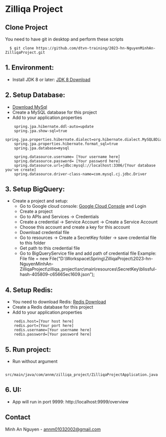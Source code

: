 
# Zilliqa Project

## Clone Project
You need to have git in desktop and perform these scripts  
```
  $ git clone https://github.com/dtvn-training/2023-hn-NguyenMinhAn-ZilliqaProject.git
```
## 1. Environment:
  - Install JDK 8 or later: [JDK 8 Download](https://www.oracle.com/java/technologies/javase/javase8-archive-downloads.html) 

## 2. Setup Database:
- [Download MySql](https://www.mysql.com/downloads/)
- Create a MySQL database for this project
- Add to your application.properties
```
    spring.jpa.hibernate.ddl-auto=update
    spring.jpa.show-sql=true
    spring.jpa.properties.hibernate.dialect=org.hibernate.dialect.MySQL8Dialect
    spring.jpa.properties.hibernate.format_sql=true
    spring.jpa.database=mysql
    
    spring.datasource.username= [Your username here]
    spring.datasource.password= [Your password here]
    spring.datasource.url=jdbc:mysql://localhost:3306/[Your database you've create]
    spring.datasource.driver-class-name=com.mysql.cj.jdbc.Driver
```
## 3. Setup BigQuery:
- Create a project and setup:
  - Go to Google cloud console: [Google Cloud Console](https://console.cloud.google.com/) and Login
  - Create a project 
  - Go to APIs and Services -> Credentials
  - Create a credential -> Service Account -> Create a Service Account
  - Choose this account and create a key for this account
  - Download credential file
  - Go to resources -> Create a SecretKey folder -> save credential file to this folder
  - Get path to this credential file
  - Go to BigQueryService file and add path of credential file
  Example: File file = new File("D:\\Workspace\\Spring\\ZilliqaProject\\2023-hn-NguyenMinhAn-ZilliqaProject\\zilliqa_project\\src\\main\\resources\\SecretKey\\blissful-hash-405809-c65665ec1609.json");

## 4. Setup Redis:
- You need to download Redis: [Redis Download](https://redis.io/download/)
- Create a Redis database for this project
- Add to your application.properties
```
    redis.host=[Your host here]
    redis.port=[Your port here]
    redis.username=[Your username here]
    redis.password=[Your password here]
```

## 5. Run project:
- Run without argument
```
    src/main/java/com/annm/zilliqa_project/ZilliqaProjectApplication.java
```

## 6. UI:
- App will run in port 9999: http://localhost:9999/overview


## Contact

Minh An Nguyen - annm01032002@gmail.com

